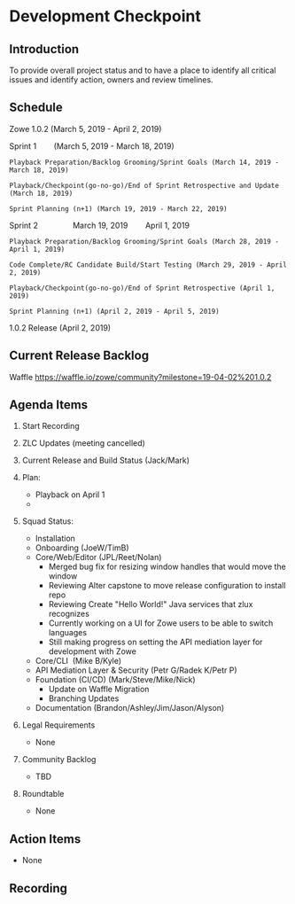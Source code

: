 # Development Checkpoint

Introduction
------------
To provide overall project status and to have a place to identify all critical issues and identify action, owners and review timelines.

Schedule
--------
Zowe 1.0.2 (March 5, 2019 - April 2, 2019)

  Sprint 1        (March 5, 2019 - March 18, 2019)

    Playback Preparation/Backlog Grooming/Sprint Goals (March 14, 2019 - March 18, 2019)

    Playback/Checkpoint(go-no-go)/End of Sprint Retrospective and Update (March 18, 2019)

    Sprint Planning (n+1) (March 19, 2019 - March 22, 2019)

  Sprint 2                March 19, 2019        April 1, 2019

    Playback Preparation/Backlog Grooming/Sprint Goals (March 28, 2019 - April 1, 2019)

    Code Complete/RC Candidate Build/Start Testing (March 29, 2019 - April 2, 2019)

    Playback/Checkpoint(go-no-go)/End of Sprint Retrospective (April 1, 2019)

    Sprint Planning (n+1) (April 2, 2019 - April 5, 2019)

1.0.2 Release (April 2, 2019)

Current Release Backlog
-----------------------
Waffle https://waffle.io/zowe/community?milestone=19-04-02%201.0.2

Agenda Items
------------
1. Start Recording
2. ZLC Updates (meeting cancelled)
3. Current Release and Build Status (Jack/Mark)
4. Plan:
    - Playback on April 1
    -
5. Squad Status:
    - Installation
    - Onboarding (JoeW/TimB)
    - Core/Web/Editor (JPL/Reet/Nolan)
      - Merged bug fix for resizing window handles that would move the window
      - Reviewing Alter capstone to move release configuration to install repo
      - Reviewing Create "Hello World!" Java services that zlux recognizes
      - Currently working on a UI for Zowe users to be able to switch languages
      - Still making progress on setting the API mediation layer for development with Zowe
    - Core/CLI  (Mike B/Kyle)
    - API Mediation Layer & Security (Petr G/Radek K/Petr P)
    - Foundation (CI/CD) (Mark/Steve/Mike/Nick)
      - Update on Waffle Migration
      - Branching Updates
    - Documentation (Brandon/Ashley/Jim/Jason/Alyson)


6. Legal Requirements
    - None

7. Community Backlog
    - TBD
8. Roundtable
    - None

Action Items
------------
- None


Recording
-------------------------
